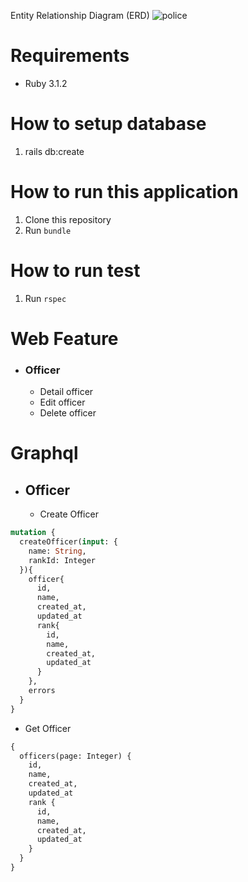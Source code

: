Entity Relationship Diagram (ERD)
![police](https://github.com/user-attachments/assets/ac29695c-d67d-4aa6-8853-187ae7817c7c)



# Requirements
- Ruby 3.1.2

# How to setup database
1. rails db:create

# How to run this application
1. Clone this repository
2. Run `bundle`

# How to run test
1. Run `rspec`

# Web Feature
- ### Officer
  * Detail officer
  * Edit officer
  * Delete officer

# Graphql
- ## Officer
  * Create Officer
```graphql
mutation {
  createOfficer(input: {
    name: String,
    rankId: Integer
  }){
    officer{
      id,
      name,
      created_at,
      updated_at
      rank{
        id,
        name,
        created_at,
        updated_at
      }
    },
    errors
  }
}
```

  * Get Officer
```graphql
{
  officers(page: Integer) {
    id,
    name,
    created_at,
    updated_at
    rank {
      id,
      name,
      created_at,
      updated_at
    }
  }
}
```
